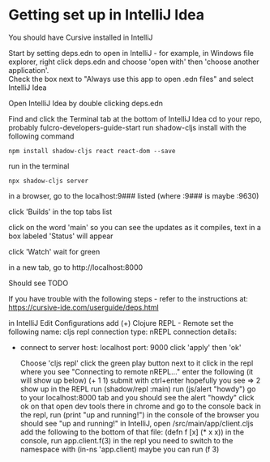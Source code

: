 # Getting set up in IntelliJ Idea

You should have Cursive installed in IntelliJ

Start by setting deps.edn to open in IntelliJ - for example, in Windows file explorer, right click deps.edn and choose 'open with' then 'choose another application'.  
Check the box next to "Always use this app to open .edn files" and select IntelliJ Idea 

Open IntelliJ Idea by double clicking deps.edn

Find and click the Terminal tab at the bottom of IntelliJ Idea
cd to your repo, probably fulcro-developers-guide-start
run shadow-cljs install with the following command

    npm install shadow-cljs react react-dom --save

run in the terminal

    npx shadow-cljs server

in a browser, go to the localhost:9### listed (where :9### is maybe :9630)

click 'Builds' in the top tabs list

click on the word 'main' so you can see the updates as it compiles, text in a box labeled 'Status' will appear

click 'Watch'
wait for green

in a new tab, go to http://localhost:8000

Should see TODO

If you have trouble with the following steps - refer to the instructions at: https://cursive-ide.com/userguide/deps.html

in IntelliJ
Edit Configurations
add (+) Clojure REPL - Remote
set the following
name: cljs repl
connection type:  nREPL
connection details:
- connect to server
  host: localhost
  port: 9000
  click 'apply' then 'ok'

  Choose 'cljs repl'
  click the green play button next to it
  click in the repl where you see "Connecting to remote nREPL..."
  enter the following (it will show up below)
  (+ 1 1)
  submit with ctrl+enter
  hopefully you see => 2 show up in the REPL
  run
  (shadow/repl :main)
  run
  (js/alert "howdy")
  go to your localhost:8000 tab and you should see the alert "howdy"
  click ok on that
  open dev tools there in chrome and go to the console
  back in the repl, run
  (print "up and running!")
  in the console of the browser you should see "up and running!"
  in IntelliJ, open /src/main/app/client.cljs
  add the following to the bottom of that file:
  (defn f [x] (* x x))
  in the console, run
  app.client.f(3)
  in the repl you need to switch to the namespace with
  (in-ns 'app.client)
  maybe you can run
  (f 3)
